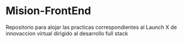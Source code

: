 # Mision-FrontEnd
Repositorio para alojar las practicas correspondientes al Launch X de innovaccion virtual dirigido al desarrollo full stack
